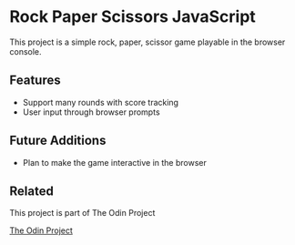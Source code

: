 # Rock Paper Scissors JavaScript

This project is a simple rock, paper, scissor game playable in the browser console.


## Features

- Support many rounds with score tracking
- User input through browser prompts

## Future Additions

- Plan to make the game interactive in the browser

## Related

This project is part of The Odin Project

[The Odin Project](https://www.theodinproject.com/lessons/foundations-rock-paper-scissors)
